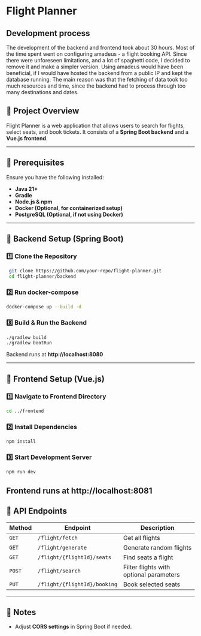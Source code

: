# Flight Planner

## Development process
The development of the backend and frontend took about 30 hours. Most of the time spent went on configuring amadeus - a flight booking API. Since there were unforeseen limitations,
and a lot of spaghetti code, I decided to remove it and make a simpler version. Using amadeus would have been beneficial, if I would have hosted the backend from a public IP
and kept the database running. The main reason was that the fetching of data took too much resources and time, since the backend had to process through too many destinations and dates.

## 📌 Project Overview
Flight Planner is a web application that allows users to search for flights, select seats, and book tickets. It consists of a **Spring Boot backend** and a **Vue.js frontend**.

---

## 🚀 Prerequisites
Ensure you have the following installed:
- **Java 21+**
- **Gradle**
- **Node.js & npm**
- **Docker (Optional, for containerized setup)**
- **PostgreSQL (Optional, if not using Docker)**

---

## 🔧 Backend Setup (Spring Boot)

### 1️⃣ Clone the Repository
```sh
 git clone https://github.com/your-repo/flight-planner.git
 cd flight-planner/backend
```

### 2️⃣ Run docker-compose
```sh
docker-compose up --build -d
```

### 3️⃣ Build & Run the Backend
```sh
./gradlew build
./gradlew bootRun
```
Backend runs at **http://localhost:8080**

---

## 🎨 Frontend Setup (Vue.js)

### 1️⃣ Navigate to Frontend Directory
```sh
cd ../frontend
```

### 2️⃣ Install Dependencies
```sh
npm install
```

### 3️⃣ Start Development Server
```sh
npm run dev
```
Frontend runs at **http://localhost:8081**
---

## 🔄 API Endpoints
| Method | Endpoint                     | Description                             |
|--------|------------------------------|-----------------------------------------|
| `GET`  | `/flight/fetch`              | Get all flights                         |
| `GET`  | `/flight/generate`           | Generate random flights                 |
| `GET`  | `/flight/{flightId}/seats`   | Find seats a flight                     |
| `POST` | `/flight/search`             | Filter flights with optional parameters |
| `PUT`  | `/flight/{flightId}/booking` | Book selected seats                     |

---

## 📢 Notes
- Adjust **CORS settings** in Spring Boot if needed.
